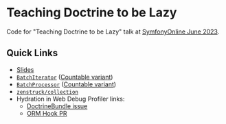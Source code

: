 # Teaching Doctrine to be Lazy

Code for "Teaching Doctrine to be Lazy" talk at
[SymfonyOnline June 2023](https://live.symfony.com/2023-online-june/schedule#teaching-doctrine-to-be-lazy).

## Quick Links

- [Slides](https://speakerdeck.com/kbond/teaching-doctrine-to-be-lazy)
- [`BatchIterator`](src/Doctrine/BatchIterator.php) ([Countable variant](src/Doctrine/CountableBatchIterator.php))
- [`BatchProcessor`](src/Doctrine/BatchProcessor.php) ([Countable variant](src/Doctrine/CountableBatchProcessor.php))
- [`zenstruck/collection`](https://github.com/zenstruck/collection)
- Hydration in Web Debug Profiler links:
  - [DoctrineBundle issue](https://github.com/doctrine/DoctrineBundle/issues/109)
  - [ORM Hook PR](https://github.com/doctrine/orm/pull/9545)
